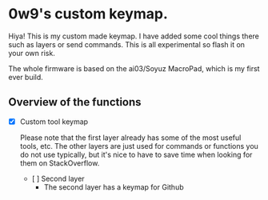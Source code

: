 # 0w9's custom keymap.

Hiya! This is my custom made keymap.
I have added some cool things there such as layers or send commands. 
This is all experimental so flash it on your own risk.

The whole firmware is based on the ai03/Soyuz MacroPad, which is my first ever build. 

## Overview of the functions

- [X] Custom tool keymap

    Please note that the first layer already has some of the most useful tools, etc.
    The other layers are just used for commands or functions you do not use typically, but it's nice to have 
    to save time when looking for them on StackOverflow.

  - [ ] Second layer 
    - The second layer has a keymap for Github